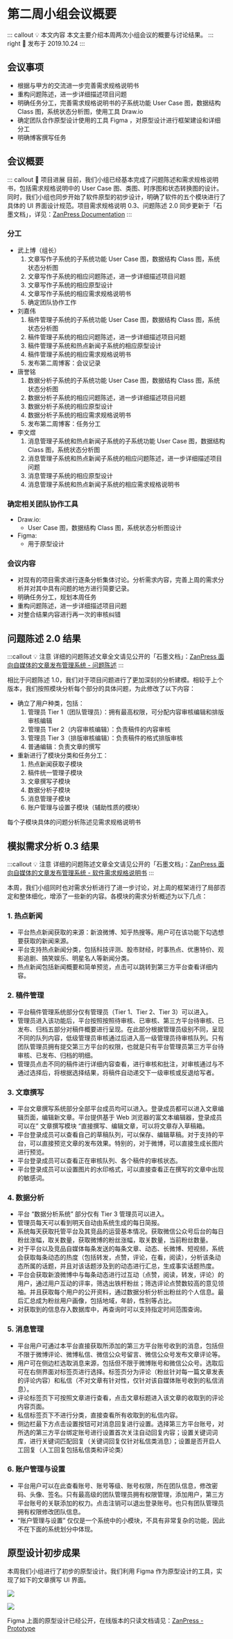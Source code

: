 # 第二周小组会议概要 <AuthorBadge text="Week 2-2" vertical="middle"/> <AuthorBadge text="@刘嘉伟" vertical="middle"/>

::: callout 💡 本文内容
本文主要介绍本周两次小组会议的概要与讨论结果。
::: right
📅 发布于 2019.10.24
:::

## 会议事项

-   根据与甲方的交流进一步完善需求规格说明书
-   重构问题陈述，进一步详细描述项目问题
-   明确任务分工，完善需求规格说明书的子系统功能 User Case 图，数据结构 Class 图，系统状态分析图，使用工具 Draw.io
-   确定团队合作原型设计使用的工具 Figma ，对原型设计进行框架建设和详细分工
-   明确博客撰写任务

## 会议概要

::: callout 🎉 项目进展
目前，我们小组已经基本完成了问题陈述和需求规格说明书，包括需求规格说明中的 User Case 图、类图、时序图和状态转换图的设计。同时，我们小组也同步开始了软件原型的初步设计，明确了软件的五个模块进行了具体的 UI 界面设计规范。项目需求规格说明 0.3、问题陈述 2.0 同步更新于「石墨文档」，详见：[ZanPress Documentation](https://github.com/zan-press/documentation)
:::

### 分工

-   武上博（组长）
    1.  文章写作子系统的子系统功能 User Case 图，数据结构 Class 图，系统状态分析图
    2.  文章写作子系统的相应问题陈述，进一步详细描述项目问题
    3.  文章写作子系统的相应原型设计
    4.  文章写作子系统的相应需求规格说明书
    5.  确定团队协作工作
-   刘嘉伟
    1.  稿件管理子系统的子系统功能 User Case 图，数据结构 Class 图，系统状态分析图
    2.  稿件管理子系统的相应问题陈述，进一步详细描述项目问题
    3.  稿件管理子系统和热点新闻子系统的相应原型设计
    4.  稿件管理子系统的相应需求规格说明书
    5.  发布第二周博客：会议记录
-   唐誉铭
    1.  数据分析子系统的子系统功能 User Case 图，数据结构 Class 图，系统状态分析图
    2.  数据分析子系统的相应问题陈述，进一步详细描述项目问题
    3.  数据分析子系统的相应原型设计
    4.  数据分析子系统的相应需求规格说明书
    5.  发布第二周博客：任务分工
-   李文煜
    1.  消息管理子系统和热点新闻子系统的子系统功能 User Case 图，数据结构 Class 图，系统状态分析图
    2.  消息管理子系统和热点新闻子系统的相应问题陈述，进一步详细描述项目问题
    3.  消息管理子系统的相应原型设计
    4.  消息管理子系统和热点新闻子系统的相应需求规格说明书

### 确定相关团队协作工具

-   Draw.io:
    -   User Case 图，数据结构 Class 图，系统状态分析图设计
-   Figma:
    -   用于原型设计

### 会议内容

-   对现有的项目需求进行逐条分析集体讨论。分析需求内容，完善上周的需求分析并对其中具有问题的地方进行简要记录。
-   明确任务分工，规划本周任务
-   重构问题陈述，进一步详细描述项目问题
-   对整合结果内容进行再一次的审核纠错

## 问题陈述 2.0 结果 <AuthorBadge text="简化版"/>

:::callout 💡 注意
详细的问题陈述文章全文请见公开的「石墨文档」：[ZanPress 面向自媒体的文章发布管理系统 - 问题陈述](https://shimo.im/docs/Zg3oxOPLW8I0Fyqv)
:::

相比于问题陈述 1.0，我们对于项目问题进行了更加深刻的分析建模。相较于上个版本，我们按照模块分析每个部分的具体问题，为此修改了以下内容：

-   确立了用户种类，包括：
    1.  管理员 Tier 1（团队管理员）：拥有最高权限，可分配内容审核编辑和排版审核编辑
    2.  管理员 Tier 2（内容审核编辑）：负责稿件的内容审核
    3.  管理员 Tier 3（排版审核编辑）：负责稿件的格式排版审核
    4.  普通编辑：负责文章的撰写
-   重新进行了模块分类和任务分工：
    1.  热点新闻获取子模块
    2.  稿件统一管理子模块
    3.  文章撰写子模块
    4.  数据分析子模块
    5.  消息管理子模块
    6.  账户管理与设置子模块（辅助性质的模块）

每个子模块具体的问题分析陈述见需求规格说明书

## 模拟需求分析 0.3 结果 <AuthorBadge text="简化版"/>

:::callout 💡 注意
详细的问题陈述文章全文请见公开的「石墨文档」：[ZanPress 面向自媒体的文章发布管理系统 - 软件需求规格说明书](https://shimo.im/docs/xlkbElypoBU9F9q8)
:::

本周，我们小组同时也对需求分析进行了进一步讨论，对上周的框架进行了局部否定和整体细化，增添了一些新的内容。各模块的需求分析概述为以下几点：

### 1. 热点新闻

-   平台热点新闻获取的来源：新浪微博、知乎热搜等。用户可在该功能下勾选想要获取的新闻来源。
-   平台支持热点新闻分类，包括科技评测、股市财经，时事热点、优惠特价、观影追剧、搞笑娱乐、明星名人等新闻分类。
-   热点新闻包括新闻概要和简单预览，点击可以跳转到第三方平台查看详细内容。

### 2. 稿件管理

-   平台稿件管理系统部分仅有管理员（Tier 1、Tier 2、Tier 3）可以进入。
-   管理员进入该功能后，平台按照按照待审核、已审核、第三方平台待审核、已发布、归档五部分对稿件概要进行呈现。在此部分根据管理员级别不同，呈现不同的队列内容，低级管理员审核通过后进入高一级管理员待审核队列。只有团队管理员拥有提交第三方平台的权限，也就是只有平台管理员第三方平台待审核、已发布、归档的明细。
-   管理员点击不同的稿件进行详细内容查看，进行审核和批注，对审核通过与不通过选择后，将根据选择结果，将稿件自动递交下一级审核或反退给写者。

### 3. 文章撰写

-   平台文章撰写系统部分全部平台成员均可以进入。登录成员都可以进入文章编辑页面，编辑新文章。平台提供基于 Web 浏览器的富文本编辑器，登录成员可以在” 文章撰写模块 “直接撰写、编辑文章，可以将文章存入草稿箱。
-   平台登录成员可以查看自己的草稿队列，可以保存、编辑草稿。对于支持的平台，可以直接预览文章的发布效果。特别的，对于微博，可以直接生成长图片进行预览。
-   平台登录成员可以查看正在审核队列、各个稿件的审核状态。
-   平台登录成员可以设置图片的水印格式，可以直接查看正在撰写的文章中出现的敏感词。

### 4. 数据分析

-   平台 “数据分析系统” 部分仅有 Tier 3 管理员可以进入。
-   管理员每天可以看到明天自动由系统生成的每日简报。
-   系统每天获取托管平台及其竞品的运营基本情况。获取微信公众号后台的每日粉丝涨幅，取关数量，获取微博的粉丝涨幅，取关数量，当前粉丝数量。
-   对于平台以及竞品自媒体每条发送的每条文章、动态、长微博、短视频，系统会获取每条动态的热度（包括转发，点赞，评论，在看，阅读），分析该条动态所属的话题，并且对该话题涉及到的动态进行汇总，生成事实话题热度。
-   平台会获取新浪微博中与每条动态进行过互动（点赞，阅读，转发，评论）的用户，通过用户互动的评率，筛选出铁杆粉丝；筛选评论点赞数较高的意见领袖。并且获取每个用户的公开资料，通过数据分析分析出粉丝的个人信息。最后汇总成为粉丝用户画像，包括地域，年龄，性别等占比。
-   对获取到的信息存入数据库中，再查询时可以支持指定时间范围查询。

### 5. 消息管理

-   平台用户可通过本平台直接获取所添加的第三方平台账号收到的消息，包括但不限于微博评论、微博私信、微信公众号留言、微信公众号发布文章评论等。
-   用户可在侧边栏选取消息来源，包括但不限于微博账号和微信公众号。选取后可在右侧界面对标签页进行选择。标签页分为评论（粉丝针对每一篇文章发表的评论内容）和私信（不对文章有针对性，仅针对该自媒体账号收到的私信消息）。
-   评论标签页下可按照文章进行查看，点击文章标题进入该文章的收取到的评论内容页面。
-   私信标签页下不进行分类，直接查看所有收取到的私信内容。
-   侧边栏最下方点击设置按钮可对消息回复进行设置。选择第三方平台账号，对所选的第三方平台绑定账号进行设置首次关注自动回复内容；设置关键词词库，进行关键词匹配回复（关键词回复仅针对私信类消息）；设置是否开启人工回复（人工回复包括私信类和评论类）

### 6. 账户管理与设置

-   平台用户可以在此查看账号、账号等级、账号权限，所在团队信息，修改密码、头像、签名。只有最高级的团队管理员拥有权限管理，添加用户，第三方平台账号的关联添加的权力。点击注销可以退出登录账号。也只有团队管理员拥有权限修改团队信息。
-   “账户管理与设置” 仅仅是一个系统中的小模块，不具有非常复杂的功能，因此不在下面的系统划分中体现。

## 原型设计初步成果 <AuthorBadge text="初步设计 v0.1"/>

本周我们小组进行了初步的原型设计。我们利用 Figma 作为原型设计的工具，实现了如下的文章撰写 UI 界面。

![](https://i.loli.net/2019/10/24/6gcm2XxqAaPU5yJ.png)

![](https://i.loli.net/2019/10/24/SQbHEk7iR9COuBs.png)

Figma 上面的原型设计已经公开，在线版本的只读文档请见：[ZanPress - Prototype](https://www.figma.com/proto/PTmmShTWCLhiowKNrGAplq/Main?node-id=67%3A201&viewport=-258%2C327%2C0.35577651858329773&scaling=contain)
